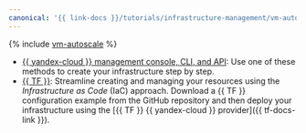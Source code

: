 ```yaml
---
canonical: '{{ link-docs }}/tutorials/infrastructure-management/vm-autoscale'
---
```


{% include [vm-autoscale](../../../_tutorials/infrastructure/vm-autoscale.md) %}

* [{{ yandex-cloud }} management console, CLI, and API](console.md): Use one of these methods to create your infrastructure step by step.
* [{{ TF }}](terraform.md): Streamline creating and managing your resources using the _Infrastructure as Code_ (IaC) approach. Download a {{ TF }} configuration example from the GitHub repository and then deploy your infrastructure using the [{{ TF }} {{ yandex-cloud }} provider]({{ tf-docs-link }}).